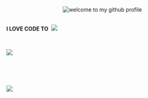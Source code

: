 <div align="center">
	<img src="welcome-header.gif" alt="welcome to my github profile">
	<br>
	<br>
</div>

**I LOVE CODE TO**&nbsp;&nbsp;![](cat-typing.gif)&nbsp;


<br>

![](under-construction.gif)

<br>

<br>
<br>


![](flames.gif)
